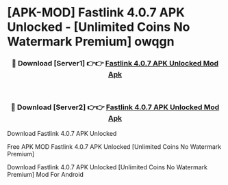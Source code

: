 # [APK-MOD] Fastlink 4.0.7 APK Unlocked - [Unlimited Coins No Watermark Premium] owqgn



<div align="center">
<h3>🔴 Download [Server1] 👉👉 <a href="https://momento.my/?title=Fastlink_4.0.7_APK_Unlocked">Fastlink 4.0.7 APK Unlocked Mod Apk</a></h3><br>

<h3>🔴 Download [Server2] 👉👉 <a href="https://momento.my/?title=Fastlink_4.0.7_APK_Unlocked">Fastlink 4.0.7 APK Unlocked Mod Apk</a></h3>
</div>



Download Fastlink 4.0.7 APK Unlocked 

Free APK MOD Fastlink 4.0.7 APK Unlocked [Unlimited Coins No Watermark Premium]

Download Fastlink 4.0.7 APK Unlocked [Unlimited Coins No Watermark Premium] Mod For Android

